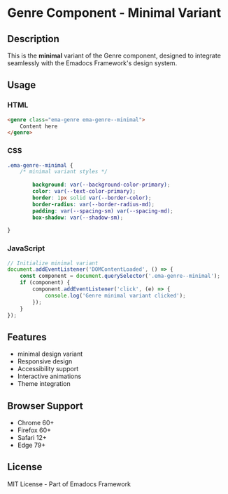 # Genre Component - Minimal Variant

## Description
This is the **minimal** variant of the Genre component, designed to integrate seamlessly with the Emadocs Framework's design system.

## Usage

### HTML
```html
<genre class="ema-genre ema-genre--minimal">
    Content here
</genre>
```

### CSS
```css
.ema-genre--minimal {
    /* minimal variant styles */
    
        background: var(--background-color-primary);
        color: var(--text-color-primary);
        border: 1px solid var(--border-color);
        border-radius: var(--border-radius-md);
        padding: var(--spacing-sm) var(--spacing-md);
        box-shadow: var(--shadow-sm);
    
}
```

### JavaScript
```javascript
// Initialize minimal variant
document.addEventListener('DOMContentLoaded', () => {
    const component = document.querySelector('.ema-genre--minimal');
    if (component) {
        component.addEventListener('click', (e) => {
            console.log('Genre minimal variant clicked');
        });
    }
});
```

## Features
- minimal design variant
- Responsive design
- Accessibility support
- Interactive animations
- Theme integration

## Browser Support
- Chrome 60+
- Firefox 60+
- Safari 12+
- Edge 79+

## License
MIT License - Part of Emadocs Framework
